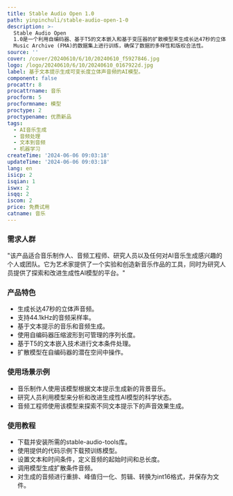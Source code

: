 ```yaml
---
title: Stable Audio Open 1.0
path: yinpinchuli/stable-audio-open-1-0
description: >-
  Stable Audio Open
  1.0是一个利用自编码器、基于T5的文本嵌入和基于变压器的扩散模型来生成长达47秒的立体声音频的AI模型。它通过文本提示生成音乐和音频，支持研究和实验，以探索生成性AI模型的当前能力。该模型在Freesound和Free
  Music Archive (FMA)的数据集上进行训练，确保了数据的多样性和版权合法性。
source: ''
cover: /cover/20240610/6/10/20240610_f5927846.jpg
logo: /logo/20240610/6/10/20240610_0167922d.jpg
label: 基于文本提示生成可变长度立体声音频的AI模型。
component: false
procattr: 8
procattrname: 音乐
procform: 5
procformname: 模型
proctype: 2
proctypename: 优质新品
tags:
  - AI音乐生成
  - 音频处理
  - 文本到音频
  - 机器学习
createTime: '2024-06-06 09:03:18'
updateTime: '2024-06-06 09:03:18'
lang: en
isicp: 2
isqian: 1
iswx: 2
isqq: 2
iscom: 2
price: 免费试用
catname: 音乐
---
```




### 需求人群
"该产品适合音乐制作人、音频工程师、研究人员以及任何对AI音乐生成感兴趣的个人或团队。它为艺术家提供了一个实验和创造新音乐作品的工具，同时为研究人员提供了探索和改进生成性AI模型的平台。"

### 产品特色
* 生成长达47秒的立体声音频。
* 支持44.1kHz的音频采样率。
* 基于文本提示的音乐和音频生成。
* 使用自编码器压缩波形到可管理的序列长度。
* 基于T5的文本嵌入技术进行文本条件处理。
* 扩散模型在自编码器的潜在空间中操作。

### 使用场景示例
* 音乐制作人使用该模型根据文本提示生成新的背景音乐。
* 研究人员利用模型来分析和改进生成性AI模型的科学状态。
* 音频工程师使用该模型来探索不同文本提示下的声音效果生成。

### 使用教程
* 下载并安装所需的stable-audio-tools库。
* 使用提供的代码示例下载预训练模型。
* 设置文本和时间条件，定义音频的起始时间和总长度。
* 调用模型生成扩散条件音频。
* 对生成的音频进行重排、峰值归一化、剪辑、转换为int16格式，并保存为文件。

  
